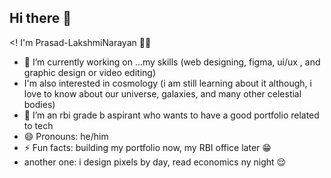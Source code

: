 ## Hi there 👋

<! I'm Prasad-LakshmiNarayan 🧑‍💻

- 🔭 I’m currently working on ...my skills (web designing, figma, ui/ux 
, and graphic design or video editing)
- I'm also interested in cosmology (i am still learning about it although, i love to know about our universe, galaxies, and many other celestial bodies)
- 🌱 I’m an rbi grade b aspirant who wants to have a good portfolio related to tech
- 😄 Pronouns: he/him
- ⚡ Fun facts: building my portfolio now, my RBI office later 😁
- another one: i design pixels by day, read economics ny night 😌
